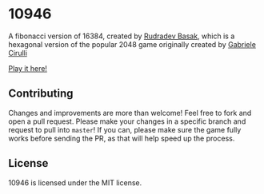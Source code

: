 # 10946
A fibonacci version of 16384, created by [Rudradev Basak](https://github.com/rudradevbasak), which is a hexagonal version of the popular 2048 game originally created by [Gabriele Cirulli](https://github.com/gabrielecirulli)

[Play it here!](http://HoneyBe.github.io/10946/)


## Contributing
Changes and improvements are more than welcome! Feel free to fork and open a pull request. Please make your changes in a specific branch and request to pull into `master`! If you can, please make sure the game fully works before sending the PR, as that will help speed up the process.

## License
10946 is licensed under the MIT license.
